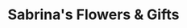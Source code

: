 ---
title: "Sabrina's Flowers & Gifts"
url: /rockwall/sabrinas-flowers-und-gifts/
shop: Andenken
---